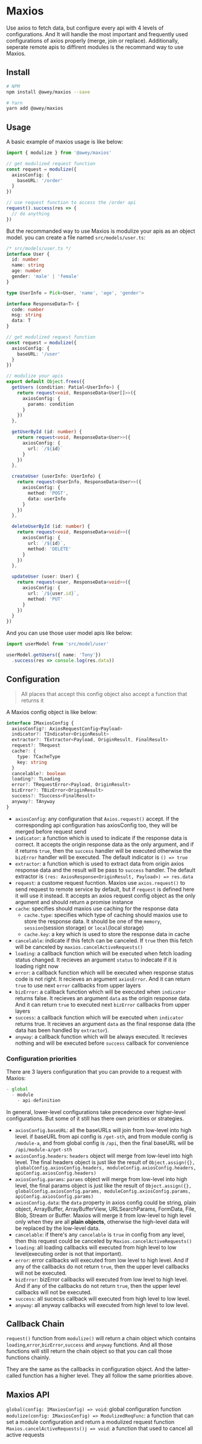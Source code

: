 
# Maxios

Use axios to fetch data, but configure every api with 4 levels of configurations. And It will handle the most important and frequently used configurations of axios properly (merge, join or replace). Additionally, seperate remote apis to diffirent modules is the recommand way to use Maxios.

## Install

```sh
# NPM
npm install @awey/maxios --save

# Yarn
yarn add @awey/maxios
```

## Usage

A basic example of maxios usage is like below:

```ts
import { modulize } from '@awey/maxios'

// get modulized request function
const request = modulize({
  axiosConfig: {
    baseURL: '/order'
  }
})

// use request function to access the /order api
request().success(res => {
  // do anything
})
```

But the recommanded way to use Maxios is modulize your apis as an object model. you can create a file named `src/models/user.ts`:

```ts
/* src/models/user.ts */
interface User {
  id: number
  name: string
  age: number
  gender: 'male' | 'female'
}

type UserInfo = Pick<User, 'name', 'age', 'gender'>

interface ResponseData<T> {
  code: number
  msg: string
  data: T
}

// get modulized request function
const request = modulize({
  axiosConfig: {
    baseURL: '/user'
  }
})

// modulize your apis
export default Object.frees({
  getUsers (condition: Patial<UserInfo>) {
    return request<void, ResponseData<User[]>>({
      axiosConfig: {
        params: condition
      }
    })
  },

  getUserById (id: number) {
    return request<void, ResponseData<User>>({
      axiosConfig: {
        url: `/${id}`
      }
    })
  },

  createUser (userInfo: UserInfo) {
    return request<UserInfo, ResponseData<User>>({
      axiosConfig: {
        method: 'POST',
        data: userInfo
      }
    })
  },

  deleteUserById (id: number) {
    return request<void, ResponseData<void>>({
      axiosConfig: {
        url: `/${id}`,
        method: 'DELETE'
      }
    })
  },

  updateUser (user: User) {
    return request<user, ResponseData<void>>({
      axiosConfig: {
        url: `/${user.id}`,
        method: 'PUT'
      }
    })
  }
})
```

And you can use those user model apis like below:

```ts
import userModel from 'src/model/user'

userModel.getUsers({ name: 'Tony'})
  .success(res => console.log(res.data))
```

## Configuration

> All places that accept this config object also accept a function that returns it

A Maxios config object is like below:

```typescript
interface IMaxiosConfig {
  axiosConfig?: AxiosRequestConfig<Payload>
  indicator?: TIndicator<OriginResult>
  extractor?: TExtractor<Payload, OriginResult, FinalResult>
  request?: TRequest
  cache?: {
    type: TCacheType
    key: string
  }
  cancelable?: boolean
  loading?: TLoading
  error?: TRequestError<Payload, OriginResult>
  bizError?: TBizError<OriginResult>
  success?: TSuccess<FinalResult>
  anyway?: TAnyway
}
```

* `axiosConfig`: any configuration that `Axios.request()` accept. If the corresponding api configuration has axiosConfig too, they will be merged before request send
* `indicator`: a function which is used to indicate if the response data is correct. It accepts the origin response data as the only argument, and if it returns `true`, then the `success` handler will be executed otherwise the `bizError` handler will be executed. The default indicator is `() => true`
* `extractor`: a function which is used to extract data from origin axios response data and the result will be pass to `success` handler. The default extractor is `(res: AxiosResponse<OriginResult, Payload>) => res.data`
* `request`: a custome request fucntion. Maxios use `axios.request()` to send request to remote service by default, but if `request` is defined here it will use it instead. It accepts an axios request config object as the only argument and should return a promise instance
* `cache`: specifies should maxios use caching for the response data
  * `cache.type`: specifies which type of caching should maxios use to store the response data. It should be one of the `memory`, `session`(session storage) or `local`(local storage)
  * `cache.key`: a key which is used to store the response data in cache
* `cancelable`: indicate if this fetch can be canceled. If `true` then this fetch will be canceled by `maxios.cancelActiveRequests()`
* `loading`: a callback function which will be executed when fetch loading status changed. It recieves an argument `status` to indecate if it is loading right now
* `error`: a callback function which will be executed when response status code is not right. It recieves an argument `axiosError`. And it can return `true` to use next `error` callbacks from upper layers
* `bizError`: a callback function which will be executed when `indicator` returns false. It recieves an argument `data` as the origin response data. And it can return `true` to executed next `bizError` callbacks from upper layers
* `success`: a callback function which will be executed when `indicator` returns true. It recieves an argument `data` as the final response data (the data has been handled by `extractor`).
* `anyway`: a callback function which will be always executed. It recieves nothing and will be executed before `success` callback for convenience

### Configuration priorities

There are 3 layers configuration that you can provide to a request with Maxios:

```js
- global
  - module
    - api-definition
```

In general, lower-level configurations take precedence over higher-level configurations. But some of it still has there own priorities or strategies.

* `axiosConfig.baseURL`: all the baseURLs will join from low-level into high level. if baseURL from api config is `/get-sth`, and from module config is `/module-a`, and from global config is `/api`, then the final baseURL will be `/api/module-a/get-sth`
* `axiosConfig.headers`: `headers` object will merge from low-level into high level. The final headers object is just like the result of `Object.assign({}, globalConfig.axiosConfig.headers, moduleConfig.axiosConfig.headers, apiConfig.axiosConfig.headers)`
* `axiosConfig.params`: `params` object will merge from low-level into high level, the final params object is just like the result of `Object.assign({}, globalConfig.axiosConfig.params, moduleConfig.axiosConfig.params, apiConfig.axiosConfig.params)`
* `axiosConfig.data`: the `data` property in axios config could be string, plain object, ArrayBuffer, ArrayBufferView, URLSearchParams, FormData, File, Blob, Stream or Buffer. Maxios will merge it from low-level to high level only when they are all **plain objects**, otherwise the high-level data will be replaced by the low-level data.
* `cancelable`: if there's any `cancelable` is `true` in config from any level, then this request could be canceled by `Maxios.cancelActiveRequests()`
* `loading`: all loading callbacks will executed from high level to low level(executing order is not that important).
* `error`: error callbacks will executed from low level to high level. And if any of the callbacks do not return `true`, then the upper level callbacks will not be executed.
* `bizError`: bizError callbacks will executed from low level to high level. And if any of the callbacks do not return `true`, then the upper level callbacks will not be executed.
* `success`: all sucecss callback will executed from high level to low level.
* `anyway`: all anyway callbacks will executed from high level to low level.

## Callback Chain

`request()` function from `modulize()` will return a chain object which contains `loading`,`error`,`bizError`,`success` and `anyway` functions. And all those functions will still return the chain object so that you can call those functions chainly.

They are the same as the callbacks in configuration object. And the latter-called function has a higher level. They all follow the same priorities above.

## Maxios API

`global(config: IMaxiosConfig) => void`: global configuration function
`modulize(config: IMaxiosConfig) => ModulizedReqFunc`: a function that can set a module configuration and return a modulized request function
`Maxios.cancelActiveRequests()j => void`: a function that used to cancel all active requests
